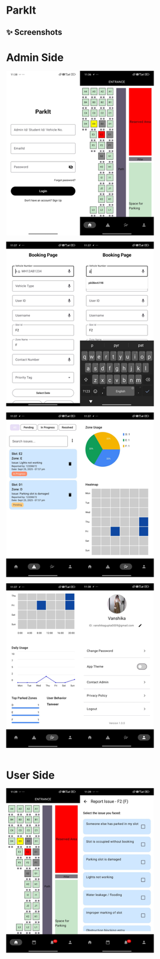 # ParkIt
## ✨ Screenshots
# Admin Side
<div style="display:flex;">
<img src="Screenshot/IMG-20251005-WA0001.jpg" width="200">
<img src="Screenshot/IMG-20251005-WA0002.jpg" width="200">
</div>
<br>
<div style="display:flex;">
<img src="ScreenShot/IMG-20251005-WA0013.jpg" width="200">
<img src="ScreenShot/IMG-20251005-WA0012.jpg" width="200">
</div>
<br>
<div style="display:flex;">
<img src="Screenshot/IMG-20251005-WA0006.jpg" width="200">
<img src="Screenshot/IMG-20251005-WA0005.jpg" width="200">
</div>
<br>
<div style="display:flex;">
<img src="ScreenShot/IMG-20251005-WA0004.jpg" width="200">
<img src="ScreenShot/IMG-20251005-WA0003.jpg" width="200">
</div>
<br>

# User Side
<div style="display:flex;">
<img src="Screenshot/IMG-20251005-WA0007.jpg" width="200">
<img src="Screenshot/IMG-20251005-WA0008.jpg" width="200">
<!-- <img src="ScreenShot/IMG-20251005-WA0010.jpg" width="200">
<img src="ScreenShot/IMG-20251005-WA0011.jpg" width="200"> -->
</div>
<br>